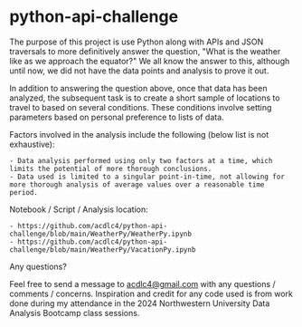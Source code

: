 # python-api-challenge

The purpose of this project is use Python along with APIs and JSON traversals to  more definitively answer the question, "What is the weather like as we approach the equator?" We all know the answer to this, although until now, we did not have the data points and analysis to prove it out.

In addition to answering the question above, once that data has been analyzed, the subsequent task is to create a short sample of locations to travel to based on several conditions.  These conditions involve setting parameters based on personal preference to lists of data.

Factors involved in the analysis include the following (below list is not exhaustive):

    - Data analysis performed using only two factors at a time, which limits the potential of more thorough conclusions.
    - Data used is limited to a singular point-in-time, not allowing for more thorough analysis of average values over a reasonable time period.
    
Notebook / Script / Analysis location:

    - https://github.com/acdlc4/python-api-challenge/blob/main/WeatherPy/WeatherPy.ipynb
    - https://github.com/acdlc4/python-api-challenge/blob/main/WeatherPy/VacationPy.ipynb
    
Any questions?

Feel free to send a message to acdlc4@gmail.com with any questions / comments / concerns. Inspiration and credit for any code used is from work done during my attendance in the 2024 Northwestern University Data Analysis Bootcamp class sessions.
